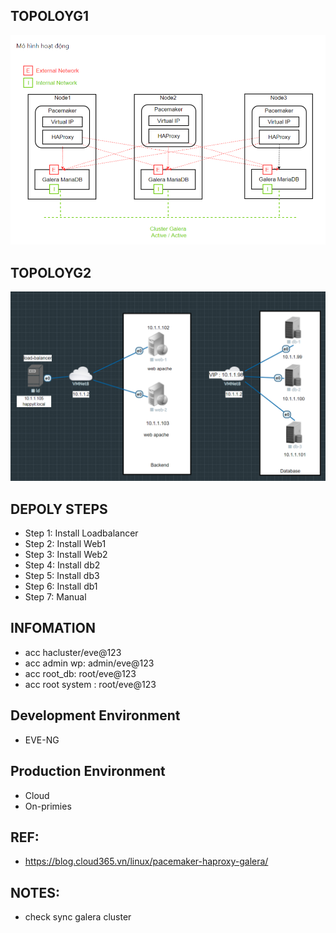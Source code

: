 ## TOPOLOYG1
<p align="center"><img src="https://github.com/hieunt84/solution6/blob/master/images/topology1.png" /></p>

## TOPOLOYG2
<p align="center"><img src="https://github.com/hieunt84/solution6/blob/master/images/topology2.png" /></p>

## DEPOLY STEPS
- Step 1: Install Loadbalancer
- Step 2: Install Web1
- Step 3: Install Web2
- Step 4: Install db2
- Step 5: Install db3
- Step 6: Install db1
- Step 7: Manual

## INFOMATION
- acc hacluster/eve@123
- acc admin wp: admin/eve@123
- acc root_db: root/eve@123
- acc root system : root/eve@123

## Development Environment
- EVE-NG

## Production Environment
- Cloud
- On-primies

## REF:
- https://blog.cloud365.vn/linux/pacemaker-haproxy-galera/

## NOTES:
- check sync galera cluster




